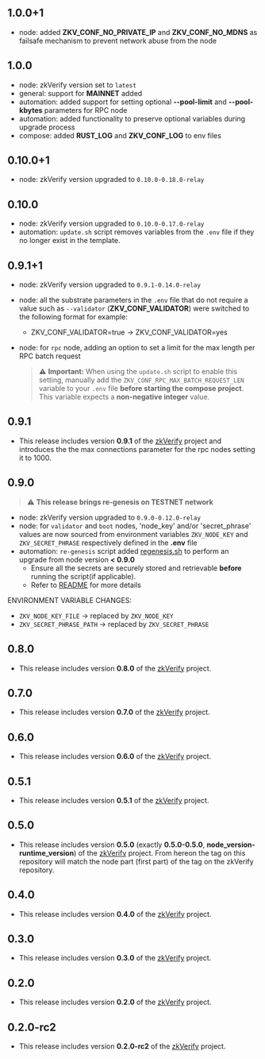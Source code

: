 ## 1.0.0+1
* node: added **ZKV_CONF_NO_PRIVATE_IP** and **ZKV_CONF_NO_MDNS** as failsafe mechanism to prevent network abuse from the node

## 1.0.0
* node: zkVerify version set to `latest`
* general: support for **MAINNET** added
* automation: added support for setting optional **--pool-limit** and **--pool-kbytes** parameters for RPC node
* automation: added functionality to preserve optional variables during upgrade process
* compose: added **RUST_LOG** and **ZKV_CONF_LOG** to env files

## 0.10.0+1
* node: zkVerify version upgraded to `0.10.0-0.18.0-relay`

## 0.10.0
* node: zkVerify version upgraded to `0.10.0-0.17.0-relay`
* automation: `update.sh` script removes variables from the `.env` file if they no longer exist in the template.

## 0.9.1+1
* node: zkVerify version upgraded to `0.9.1-0.14.0-relay`
* node: all the substrate parameters in the `.env` file that do not require a value such as `--validator` (**ZKV_CONF_VALIDATOR**) were switched to the following format for example:
  * ZKV_CONF_VALIDATOR=true → ZKV_CONF_VALIDATOR=yes
* node: for `rpc` node, adding an option to set a limit for the max length per RPC batch request

  > ⚠️ **Important:** When using the `update.sh` script to enable this setting, manually add the `ZKV_CONF_RPC_MAX_BATCH_REQUEST_LEN` variable to your `.env` file **before starting the compose project**.
  > This variable expects a **non-negative integer** value.

## 0.9.1
* This release includes version **0.9.1** of the [zkVerify](https://github.com/HorizenLabs/zkVerify) project and introduces the the max connections parameter for the rpc nodes setting it to 1000. 

## 0.9.0

> ⚠️  **This release brings re-genesis on TESTNET network**

* node: zkVerify version upgraded to `0.9.0-0.12.0-relay`
* node: for `validator` and `boot` nodes, 'node_key' and/or 'secret_phrase' values are now sourced from environment variables `ZKV_NODE_KEY` and `ZKV_SECRET_PHRASE` respectively defined in the **.env** file
* automation: `re-genesis` script added [regenesis.sh](./scripts/regenesis.sh) to perform an upgrade from node version **< 0.9.0**
  * Ensure all the secrets are securely stored and retrievable **before** running the script(if applicable).
  * Refer to [README](./README.md#re-genesis) for more details

ENVIRONMENT VARIABLE CHANGES:
* `ZKV_NODE_KEY_FILE` → replaced by `ZKV_NODE_KEY`
* `ZKV_SECRET_PHRASE_PATH` → replaced by `ZKV_SECRET_PHRASE`

## 0.8.0
* This release includes version **0.8.0** of the [zkVerify](https://github.com/HorizenLabs/zkVerify) project.
  
## 0.7.0
* This release includes version **0.7.0** of the [zkVerify](https://github.com/HorizenLabs/zkVerify) project.
  
## 0.6.0
* This release includes version **0.6.0** of the [zkVerify](https://github.com/HorizenLabs/zkVerify) project.

## 0.5.1
* This release includes version **0.5.1** of the [zkVerify](https://github.com/HorizenLabs/zkVerify) project.

## 0.5.0
* This release includes version **0.5.0** (exactly **0.5.0-0.5.0**, **node_version-runtime_version**) of the [zkVerify](https://github.com/HorizenLabs/zkVerify) project.
  From hereon the tag on this repository will match the node part (first part) of the tag on the zkVerify repository.

## 0.4.0
* This release includes version **0.4.0** of the [zkVerify](https://github.com/HorizenLabs/zkVerify) project.

## 0.3.0
* This release includes version **0.3.0** of the [zkVerify](https://github.com/HorizenLabs/zkVerify) project.

## 0.2.0
* This release includes version **0.2.0** of the [zkVerify](https://github.com/HorizenLabs/zkVerify) project.

## 0.2.0-rc2
* This release includes version **0.2.0-rc2** of the [zkVerify](https://github.com/HorizenLabs/zkVerify) project.
